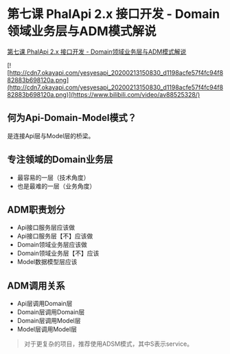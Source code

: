 # 第七课 PhalApi 2.x 接口开发 - Domain领域业务层与ADM模式解说

[第七课 PhalApi 2.x 接口开发 - Domain领域业务层与ADM模式解说](https://www.bilibili.com/video/av88525328/)

[![http://cdn7.okayapi.com/yesyesapi_20200213150830_d1198acfe57f4fc94f882883b698120a.png](http://cdn7.okayapi.com/yesyesapi_20200213150830_d1198acfe57f4fc94f882883b698120a.png)](https://www.bilibili.com/video/av88525328/)

## 何为Api-Domain-Model模式？
是连接Api层与Model层的桥梁。

## 专注领域的Domain业务层
 - 最容易的一层（技术角度）
 - 也是最难的一层（业务角度）
 
## ADM职责划分
 - Api接口服务层应该做
 - Api接口服务层【不】应该做
 - Domain领域业务层应该做
 - Domain领域业务层【不】应该
 - Model数据模型层应该

## ADM调用关系
 - Api层调用Domain层
 - Domain层调用Domain层
 - Domain层调用Model层
 - Model层调用Model层

> 对于更复杂的项目，推荐使用ADSM模式，其中S表示service。
